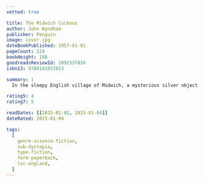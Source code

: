 ```yaml
---
vetted: true

title: The Midwich Cuckoos
author: John Wyndham
publisher: Penguin
image: cover.jpg
dateBookPublished: 1957-01-01
pageCount: 224
bookHeight: 198
goodreadsReviewId: 1092337016
isbn13: 9780141033013

summary: |
  In the sleepy English village of Midwich, a mysterious silver object appears and all the inhabitants fall unconscious. A day later the object is gone and everyone awakens unharmed - except that all the women in the village are discovered to be pregnant. The resultant children of Midwich do not belong to their parents: all are blond, all are golden-eyed. They grow up too fast and their minds exhibit frightening abilities that give them control over others. This brings them into conflict with the villagers just as a chilling realization dawns on the world outside…

rating5: 4
rating7: 5

readDates: [[2015-01-02, 2015-01-04]]
dateRated: 2015-01-04

tags:
  [
    genre-science-fiction,
    sub-dystopia,
    type-fiction,
    form-paperback,
    loc-england,
  ]
---
```

